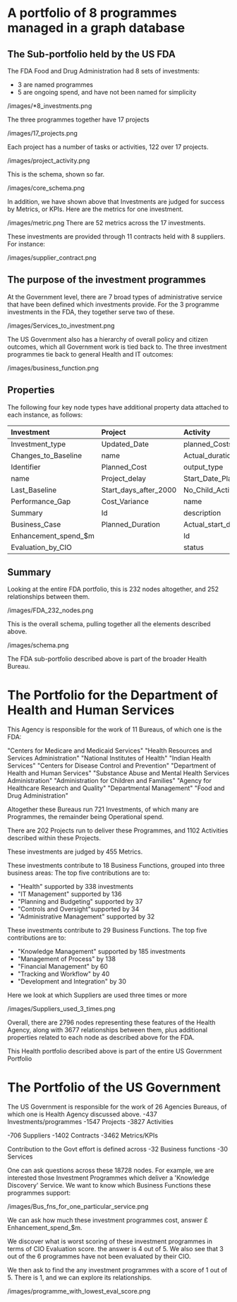# A portfolio of 8 programmes managed in a graph database

## The Sub-portfolio held by the US FDA
The FDA Food and Drug Administration had 8 sets of investments:
- 3 are named programmes
- 5 are ongoing spend, and have not been named for simplicity

/images/*8_investments.png

The three programmes together have 17 projects

/images/17_projects.png

Each project has a number of tasks or activities, 122 over 17 projects. 

/images/project_activity.png

This is the schema, shown so far. 

/images/core_schema.png

In addition, we have shown above that Investments are judged for success by Metrics, or KPIs. Here are the metrics for one investment.

/images/metric.png
There are 52 metrics across the 17 investments. 

These investments are provided through 11 contracts held with 8 suppliers. For instance:

/images/supplier_contract.png

## The purpose of the investment programmes
At the Government level, there are 7 broad types of administrative service that have been defined which investments provide.
For the 3 programme investments in the FDA, they together serve two of these. 

/images/Services_to_investment.png

The US Government also has a hierarchy of overall policy and citizen outcomes, which all Government work is tied back to. The three investment programmes tie back to general Health and IT outcomes:

/images/business_function.png

## Properties
The following four key node types have additional property data attached to each instance, as follows:

| Investment | Project | Activity | Metric |
|:--|:--|:--|:--|
| Investment_type | Updated_Date | planned_Costs | Metric_results |
| Changes_to_Baseline | name | Actual_duration | ID |
| Identifier | Planned_Cost | output_type | Description |
| name | Project_delay | Start_Date_Planned | Measurement_category |
| Last_Baseline | Start_days_after_2000 | No_Child_Activity |  |
| Performance_Gap | Cost_Variance | name |  |
| Summary | Id | description |  |
| Business_Case | Planned_Duration | Actual_start_delay |  |
| Enhancement_spend_$m |  | Id |  |
| Evaluation_by_CIO |  | status |  |

## Summary
Looking at the entire FDA portfolio, this is 232 nodes altogether, and 252 relationships between them.

/images/FDA_232_nodes.png

This is the overall schema, pulling together all the elements described above.

/images/schema.png

The FDA sub-portfolio described above is part of the broader Health Bureau.

# The Portfolio for the Department of Health and Human Services

This Agency is responsible for the work of 11 Bureaus, of which one is the FDA: 

"Centers for Medicare and Medicaid Services"
"Health Resources and Services Administration"
"National Institutes of Health"
"Indian Health Services"
"Centers for Disease Control and Prevention"
"Department of Health and Human Services"
"Substance Abuse and Mental Health Services Administration"
"Administration for Children and Families"
"Agency for Healthcare Research and Quality"
"Departmental Management"
"Food and Drug Administration"

Altogether these Bureaus run 721 Investments, of which many are Programmes, the remainder being Operational spend. 

There are 202 Projects run to deliver these Programmes, and 1102 Activities described within these Projects. 

These investments are judged by 455 Metrics.

These investments contribute to 18 Business Functions, grouped into three business areas: 
The top five contributions are to:
- "Health" supported by 	338 investments 
- "IT Management" supported by 136
- "Planning and Budgeting"	 supported by 37
- "Controls and Oversight"supported by 	34
- "Administrative Management" supported by	32

These investments contribute to 29 Business Functions. The top five contributions are to:
- "Knowledge Management"	supported by 185 investments
- "Management of Process"	by 138
- "Financial Management"	 by 60
- "Tracking and Workflow"	by 40
- "Development and Integration"	by 30


Here we look at which Suppliers are used three times or more 

/images/Suppliers_used_3_times.png

Overall, there are 2796 nodes representing these features of the Health Agency, along with 3677 relationships between them, plus additional properties related to each node as described above for the FDA. 

This Health portfolio described above is part of the entire US Government Portfolio 

# The Portfolio of the US Government

The US Government is responsible for the work of 26 Agencies Bureaus, of which one is Health Agency discussed above. 
-437 Investments/programmes
-1547 Projects
-3827 Activities

-706 Suppliers
-1402 Contracts
-3462 Metrics/KPIs

Contribution to the Govt effort is defined across
-32 Business functions
-30 Services

One can ask questions across these 18728 nodes. 
For example, we are interested those Investment Programmes which deliver a 'Knowledge Discovery' Service.
We want to know which Business Functions these programmes support:

/images/Bus_fns_for_one_particular_service.png

We can ask how much these investment programmes cost, answer £ Enhancement_spend_$m.

We discover what is worst scoring of these investment programmes in terms of CIO Evaluation score. the answer is 4 out of 5. We also see that 3 out of the 6 programmes have not been evaluated by their CIO. 

We then ask to find the any investment programmes with a score of 1 out of 5. 
There is 1, and we can explore its relationships. 

/images/programme_with_lowest_eval_score.png

